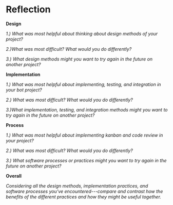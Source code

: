 <h1>Reflection</h1>

**Design**

*1.) What was most helpful about thinking about design methods of your project?*



*2.)What was most difficult? What would you do differently?*



*3.) What design methods might you want to try again in the future on another project?*



**Implementation**

*1.) What was most helpful about implementing, testing, and integration in your bot project?*



*2.) What was most difficult? What would you do differently?*



*3.)What implementation, testing, and integration methods might you want to try again in the future on another project?*



**Process**

*1.) What was most helpful about implementing kanban and code review in your project?*



*2.) What was most difficult? What would you do differently?*



*3.) What software processes or practices might you want to try again in the future on another project?*



**Overall**

*Considering all the design methods, implementation practices, and software processes you've encountered---compare and contrast how the benefits of the different practices and how they might be useful together.*

